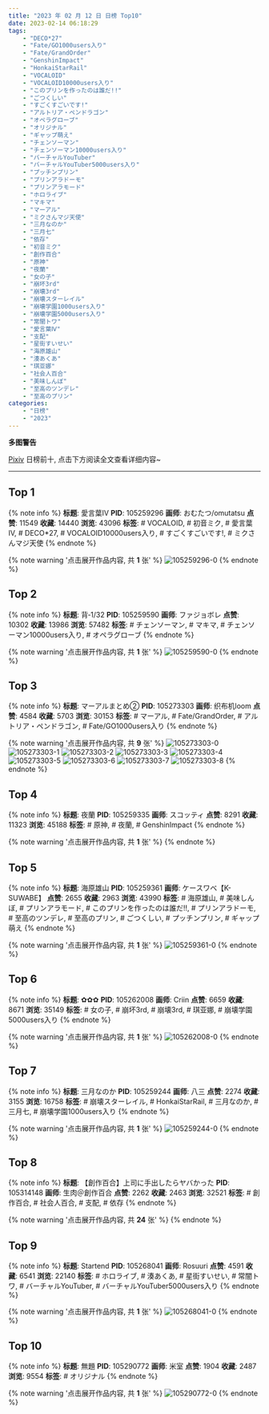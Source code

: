 ```yaml
---
title: "2023 年 02 月 12 日 日榜 Top10"
date: 2023-02-14 06:18:29
tags:
    - "DECO*27"
    - "Fate/GO1000users入り"
    - "Fate/GrandOrder"
    - "GenshinImpact"
    - "HonkaiStarRail"
    - "VOCALOID"
    - "VOCALOID10000users入り"
    - "このプリンを作ったのは誰だ!!"
    - "ごつくしい"
    - "すごくすごいです!"
    - "アルトリア・ペンドラゴン"
    - "オペラグローブ"
    - "オリジナル"
    - "ギャップ萌え"
    - "チェンソーマン"
    - "チェンソーマン10000users入り"
    - "バーチャルYouTuber"
    - "バーチャルYouTuber5000users入り"
    - "プッチンプリン"
    - "プリンアラドーモ"
    - "プリンアラモード"
    - "ホロライブ"
    - "マキマ"
    - "マーアル"
    - "ミクさんマジ天使"
    - "三月なのか"
    - "三月七"
    - "依存"
    - "初音ミク"
    - "創作百合"
    - "原神"
    - "夜蘭"
    - "女の子"
    - "崩坏3rd"
    - "崩壊3rd"
    - "崩壊スターレイル"
    - "崩壊学園1000users入り"
    - "崩壊学園5000users入り"
    - "常闇トワ"
    - "愛言葉Ⅳ"
    - "支配"
    - "星街すいせい"
    - "海原雄山"
    - "湊あくあ"
    - "琪亚娜"
    - "社会人百合"
    - "美味しんぼ"
    - "至高のツンデレ"
    - "至高のプリン"
categories:
    - "日榜"
    - "2023"
---
```


<i class="fa fa-triangle-exclamation"></i>**多图警告**<i class="fa fa-triangle-exclamation"></i>

[Pixiv](https://www.pixiv.net/) 日榜前十, 点击下方阅读全文查看详细内容~

<!-- more -->

---

## Top 1

{% note info %}
**标题**: 愛言葉Ⅳ
**PID**: 105259296 **画师**: おむたつ/omutatsu
**点赞**: 11549 **收藏**: 14440 **浏览**: 43096
**标签**: # VOCALOID, # 初音ミク, # 愛言葉Ⅳ, # DECO*27, # VOCALOID10000users入り, # すごくすごいです!, # ミクさんマジ天使
{% endnote %}

{% note warning '点击展开作品内容, 共 **1** 张' %}
![105259296-0](https://i.pixiv.re/img-original/img/2023/02/11/00/00/31/105259296_p0.jpg)
{% endnote %}

## Top 2

{% note info %}
**标题**: 背‐1/32
**PID**: 105259590 **画师**: ファジョボレ
**点赞**: 10302 **收藏**: 13986 **浏览**: 57482
**标签**: # チェンソーマン, # マキマ, # チェンソーマン10000users入り, # オペラグローブ
{% endnote %}

{% note warning '点击展开作品内容, 共 **1** 张' %}
![105259590-0](https://i.pixiv.re/img-original/img/2023/02/11/00/02/45/105259590_p0.jpg)
{% endnote %}

## Top 3

{% note info %}
**标题**: マーアルまとめ②
**PID**: 105273303 **画师**: 织布机loom
**点赞**: 4584 **收藏**: 5703 **浏览**: 30153
**标签**: # マーアル, # Fate/GrandOrder, # アルトリア・ペンドラゴン, # Fate/GO1000users入り
{% endnote %}

{% note warning '点击展开作品内容, 共 **9** 张' %}
![105273303-0](https://i.pixiv.re/img-original/img/2023/02/11/13/35/01/105273303_p0.jpg)
![105273303-1](https://i.pixiv.re/img-original/img/2023/02/11/13/35/01/105273303_p1.jpg)
![105273303-2](https://i.pixiv.re/img-original/img/2023/02/11/13/35/01/105273303_p2.jpg)
![105273303-3](https://i.pixiv.re/img-original/img/2023/02/11/13/35/01/105273303_p3.jpg)
![105273303-4](https://i.pixiv.re/img-original/img/2023/02/11/13/35/01/105273303_p4.jpg)
![105273303-5](https://i.pixiv.re/img-original/img/2023/02/11/13/35/01/105273303_p5.jpg)
![105273303-6](https://i.pixiv.re/img-original/img/2023/02/11/13/35/01/105273303_p6.jpg)
![105273303-7](https://i.pixiv.re/img-original/img/2023/02/11/13/35/01/105273303_p7.jpg)
![105273303-8](https://i.pixiv.re/img-original/img/2023/02/11/13/35/01/105273303_p8.jpg)
{% endnote %}

## Top 4

{% note info %}
**标题**: 夜蘭
**PID**: 105259335 **画师**: スコッティ
**点赞**: 8291 **收藏**: 11323 **浏览**: 45188
**标签**: # 原神, # 夜蘭, # GenshinImpact
{% endnote %}

{% note warning '点击展开作品内容, 共 **1** 张' %}
{% endnote %}

## Top 5

{% note info %}
**标题**: 海原雄山
**PID**: 105259361 **画师**: ケースワベ【K-SUWABE】
**点赞**: 2655 **收藏**: 2963 **浏览**: 43990
**标签**: # 海原雄山, # 美味しんぼ, # プリンアラモード, # このプリンを作ったのは誰だ!!, # プリンアラドーモ, # 至高のツンデレ, # 至高のプリン, # ごつくしい, # プッチンプリン, # ギャップ萌え
{% endnote %}

{% note warning '点击展开作品内容, 共 **1** 张' %}
![105259361-0](https://i.pixiv.re/img-original/img/2023/02/11/00/00/50/105259361_p0.jpg)
{% endnote %}

## Top 6

{% note info %}
**标题**: ✿✿✿
**PID**: 105262008 **画师**: Criin
**点赞**: 6659 **收藏**: 8671 **浏览**: 35149
**标签**: # 女の子, # 崩坏3rd, # 崩壊3rd, # 琪亚娜, # 崩壊学園5000users入り
{% endnote %}

{% note warning '点击展开作品内容, 共 **1** 张' %}
![105262008-0](https://i.pixiv.re/img-original/img/2023/02/11/01/16/43/105262008_p0.jpg)
{% endnote %}

## Top 7

{% note info %}
**标题**: 三月なのか
**PID**: 105259244 **画师**: 八三
**点赞**: 2274 **收藏**: 3155 **浏览**: 16758
**标签**: # 崩壊スターレイル, # HonkaiStarRail, # 三月なのか, # 三月七, # 崩壊学園1000users入り
{% endnote %}

{% note warning '点击展开作品内容, 共 **1** 张' %}
![105259244-0](https://i.pixiv.re/img-original/img/2023/02/11/00/00/15/105259244_p0.jpg)
{% endnote %}

## Top 8

{% note info %}
**标题**: 【創作百合】上司に手出したらヤバかった
**PID**: 105314148 **画师**: 生肉＠創作百合
**点赞**: 2262 **收藏**: 2463 **浏览**: 32521
**标签**: # 創作百合, # 社会人百合, # 支配, # 依存
{% endnote %}

{% note warning '点击展开作品内容, 共 **24** 张' %}
{% endnote %}

## Top 9

{% note info %}
**标题**: Startend
**PID**: 105268041 **画师**: Rosuuri
**点赞**: 4591 **收藏**: 6541 **浏览**: 22140
**标签**: # ホロライブ, # 湊あくあ, # 星街すいせい, # 常闇トワ, # バーチャルYouTuber, # バーチャルYouTuber5000users入り
{% endnote %}

{% note warning '点击展开作品内容, 共 **1** 张' %}
![105268041-0](https://i.pixiv.re/img-original/img/2023/02/11/08/30/01/105268041_p0.jpg)
{% endnote %}

## Top 10

{% note info %}
**标题**: 無題
**PID**: 105290772 **画师**: 米室
**点赞**: 1904 **收藏**: 2487 **浏览**: 9554
**标签**: # オリジナル
{% endnote %}

{% note warning '点击展开作品内容, 共 **1** 张' %}
![105290772-0](https://i.pixiv.re/img-original/img/2023/02/12/00/00/51/105290772_p0.jpg)
{% endnote %}
